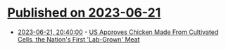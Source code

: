 # [Published on 2023-06-21](index.md)

* [2023-06-21, 20:40:00](https://science.slashdot.org/story/23/06/21/2039247/us-approves-chicken-made-from-cultivated-cells-the-nations-first-lab-grown-meat?utm_source=rss1.0mainlinkanon&utm_medium=feed) - [US Approves Chicken Made From Cultivated Cells, the Nation's First 'Lab-Grown' Meat](https://science.slashdot.org/story/23/06/21/2039247/us-approves-chicken-made-from-cultivated-cells-the-nations-first-lab-grown-meat?utm_source=rss1.0mainlinkanon&utm_medium=feed)
